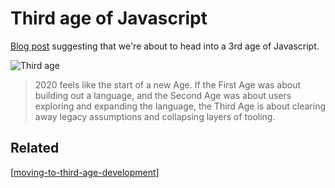 # Third age of Javascript

[Blog post](https://www.swyx.io/js-third-age/) suggesting that we're about to head into a 3rd age of Javascript.

![Third age](https://dev-to-uploads.s3.amazonaws.com/i/rlixanixq8pyrpg9ivrv.png)

> 2020 feels like the start of a new Age. If the First Age was about building out a language, and the Second Age was about users exploring and expanding the language, the Third Age is about clearing away legacy assumptions and collapsing layers of tooling.

## Related

[[moving-to-third-age-development]]


[//begin]: # "Autogenerated link references for markdown compatibility"
[moving-to-third-age-development]: moving-to-third-age-development "Moving to Third Age development"
[//end]: # "Autogenerated link references"
